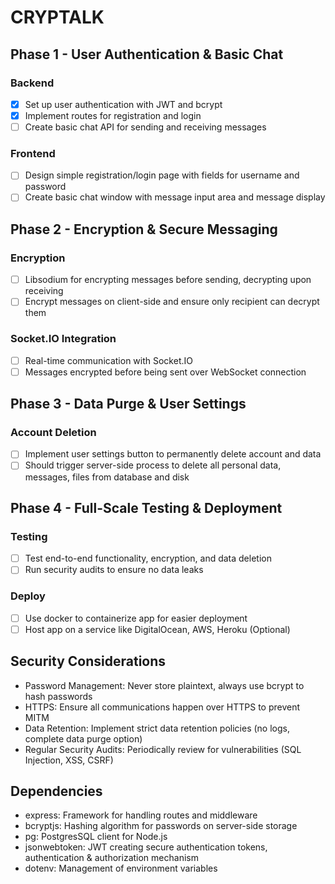 # CRYPTALK
## Phase 1 - User Authentication & Basic Chat
### Backend
- [x] Set up user authentication with JWT and bcrypt
- [x] Implement routes for registration and login
- [ ] Create basic chat API for sending and receiving messages
### Frontend
- [ ] Design simple registration/login page with fields for username and password
- [ ] Create basic chat window with message input area and message display
## Phase 2 - Encryption & Secure Messaging
### Encryption
- [ ] Libsodium for encrypting messages before sending, decrypting upon receiving
- [ ] Encrypt messages on client-side and ensure only recipient can decrypt them
### Socket.IO Integration
- [ ] Real-time communication with Socket.IO
- [ ] Messages encrypted before being sent over WebSocket connection
## Phase 3 - Data Purge & User Settings
### Account Deletion
- [ ] Implement user settings button to permanently delete account and data
- [ ] Should trigger server-side process to delete all personal data, messages, files from database and disk
## Phase 4 - Full-Scale Testing & Deployment
### Testing
- [ ] Test end-to-end functionality, encryption, and data deletion
- [ ] Run security audits to ensure no data leaks
### Deploy
- [ ] Use docker to containerize app for easier deployment
- [ ] Host app on a service like DigitalOcean, AWS, Heroku (Optional)

## Security Considerations
- Password Management: Never store plaintext, always use bcrypt to hash passwords
- HTTPS: Ensure all communications happen over HTTPS to prevent MITM
- Data Retention: Implement strict data retention policies (no logs, complete data purge option)
- Regular Security Audits: Periodically review for vulnerabilities (SQL Injection, XSS, CSRF)

## Dependencies
- express: Framework for handling routes and middleware
- bcryptjs: Hashing algorithm for passwords on server-side storage
- pg: PostgresSQL client for Node.js
- jsonwebtoken: JWT creating secure authentication tokens, authentication & authorization mechanism
- dotenv: Management of environment variables
